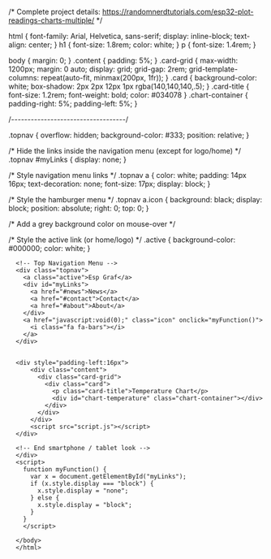 /*  Complete project details: https://randomnerdtutorials.com/esp32-plot-readings-charts-multiple/  */

html {
  font-family: Arial, Helvetica, sans-serif;
  display: inline-block;
  text-align: center;
}
h1 {
  font-size: 1.8rem;
  color: white;
}
p {
  font-size: 1.4rem;
}

body {
  margin: 0;
}
.content {
  padding: 5%;
}
.card-grid {
  max-width: 1200px;
  margin: 0 auto;
  display: grid;
  grid-gap: 2rem;
  grid-template-columns: repeat(auto-fit, minmax(200px, 1fr));
}
.card {
  background-color: white;
  box-shadow: 2px 2px 12px 1px rgba(140,140,140,.5);
}
.card-title {
  font-size: 1.2rem;
  font-weight: bold;
  color: #034078
}
.chart-container {
  padding-right: 5%;
  padding-left: 5%;
}

/*-----------------------------------*/

.topnav {
  overflow: hidden;
  background-color: #333;
  position: relative;
}

/* Hide the links inside the navigation menu (except for logo/home) */
.topnav #myLinks {
  display: none;
}

/* Style navigation menu links */
.topnav a {
  color: white;
  padding: 14px 16px;
  text-decoration: none;
  font-size: 17px;
  display: block;
}

/* Style the hamburger menu */
.topnav a.icon {
  background: black;
  display: block;
  position: absolute;
  right: 0;
  top: 0;
}

/* Add a grey background color on mouse-over */


/* Style the active link (or home/logo) */
.active {
  background-color: #000000;
  color: white;
}












<!DOCTYPE html>
<html>
  <head>
    <title>ESP IOT DASHBOARD</title>
    <meta name="viewport" content="width=device-width, initial-scale=1">
    <link rel="icon" type="image/png" href="favicon.png">
    <link rel="stylesheet" href="https://cdnjs.cloudflare.com/ajax/libs/font-awesome/4.7.0/css/font-awesome.min.css">
    <link rel="stylesheet" type="text/css" href="style.css">
    <script src="https://code.highcharts.com/highcharts.js"></script>
  </head>
  <body>
    <div class="mobile-container">

      <!-- Top Navigation Menu -->
      <div class="topnav">
        <a class="active">Esp Graf</a>
        <div id="myLinks">
          <a href="#news">News</a>
          <a href="#contact">Contact</a>
          <a href="#about">About</a>
        </div>
        <a href="javascript:void(0);" class="icon" onclick="myFunction()">
          <i class="fa fa-bars"></i>
        </a>
      </div>
      
      
      <div style="padding-left:16px">
          <div class="content">
            <div class="card-grid">
              <div class="card">
                <p class="card-title">Temperature Chart</p>
                <div id="chart-temperature" class="chart-container"></div>
              </div>
            </div>
          </div>
          <script src="script.js"></script>
      </div>
      
      <!-- End smartphone / tablet look -->
      </div>
      <script>
        function myFunction() {
          var x = document.getElementById("myLinks");
          if (x.style.display === "block") {
            x.style.display = "none";
          } else {
            x.style.display = "block";
          }
        }
        </script>
      
      </body>
      </html>
  </body>
</html>
